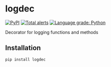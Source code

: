 # logdec

[![PyPI](https://img.shields.io/pypi/v/logdec)](https://pypi.org/project/logdec) [![Total alerts](https://img.shields.io/lgtm/alerts/g/EvgeniyBurdin/logdec.svg?logo=lgtm&logoWidth=18)](https://lgtm.com/projects/g/EvgeniyBurdin/logdec/alerts/) [![Language grade: Python](https://img.shields.io/lgtm/grade/python/g/EvgeniyBurdin/logdec.svg?logo=lgtm&logoWidth=18)](https://lgtm.com/projects/g/EvgeniyBurdin/logdec/context:python)

Decorator for logging functions and methods

## Installation

```bash
pip install logdec
```
